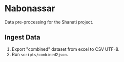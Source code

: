 # Nabonassar

Data pre-processing for the Shanati project.

## Ingest Data

1. Export "combined" dataset from excel to CSV UTF-8.
2. Run `scripts/combined2json`.
